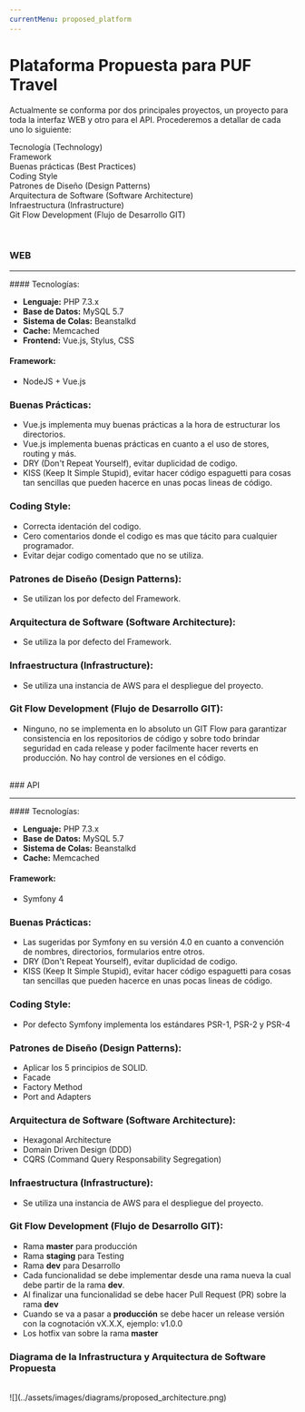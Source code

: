 ```yaml
---
currentMenu: proposed_platform
---
```


# Plataforma Propuesta para PUF Travel
Actualmente se conforma por dos principales proyectos, un proyecto para toda la interfaz WEB y otro para el API. Procederemos a detallar de cada uno lo siguiente:

<i class="fa fa-network-wired"></i> Tecnología (Technology)<br />
<i class="fab fa-symfony"></i> Framework<br />
<i class="fa fa-hand-peace"></i> Buenas prácticas (Best Practices)<br />
<i class="fa fa-code"></i> Coding Style <br />
<i class="fa fa-swatchbook"></i> Patrones de Diseño (Design Patterns)<br />
<i class="fa fa-box-open"></i> Arquitectura de Software (Software Architecture)<br />
<i class="fa fa-project-diagram"></i> Infraestructura (Infrastructure)<br />
<i class="fab fa-git"></i> Git Flow Development (Flujo de Desarrollo GIT)

<br />

### WEB
<hr />

#### Tecnologías:
- **Lenguaje:** PHP 7.3.x
- **Base de Datos:** MySQL 5.7
- **Sistema de Colas:** Beanstalkd
- **Cache:** Memcached
- **Frontend:** Vue.js, Stylus, CSS

#### Framework:
- NodeJS + Vue.js

### Buenas Prácticas:
- Vue.js implementa muy buenas prácticas a la hora de estructurar los directorios.
- Vue.js implementa buenas prácticas en cuanto a el uso de stores, routing y más.
- DRY (Don't Repeat Yourself), evitar duplicidad de codigo.
- KISS (Keep It Simple Stupid), evitar hacer código espaguetti para cosas tan sencillas que pueden hacerce en unas pocas lineas de código. 

### Coding Style:
- Correcta identación del codigo.
- Cero comentarios donde el codigo es mas que tácito para cualquier programador.
- Evitar dejar codigo comentado que no se utiliza.

### Patrones de Diseño (Design Patterns):
- Se utilizan los por defecto del Framework.

### Arquitectura de Software (Software Architecture):
- Se utiliza la por defecto del Framework.

### Infraestructura (Infrastructure):
- Se utiliza una instancia de AWS para el despliegue del proyecto.

### Git Flow Development (Flujo de Desarrollo GIT):
- Ninguno, no se implementa en lo absoluto un GIT Flow para garantizar consistencia en los repositorios de código y sobre todo brindar seguridad en cada release y poder facilmente hacer reverts en producción. No hay control de versiones en el código.

<br />
### API
<hr />

#### Tecnologías:
- **Lenguaje:** PHP 7.3.x
- **Base de Datos:** MySQL 5.7
- **Sistema de Colas:** Beanstalkd
- **Cache:** Memcached

#### Framework:
- Symfony 4

### Buenas Prácticas:
- Las sugeridas por Symfony en su versión 4.0 en cuanto a convención de nombres, directorios, formularios  entre otros.
- DRY (Don't Repeat Yourself), evitar duplicidad de codigo.
- KISS (Keep It Simple Stupid), evitar hacer código espaguetti para cosas tan sencillas que pueden hacerce en unas pocas lineas de código.

### Coding Style:
- Por defecto Symfony implementa los estándares PSR-1, PSR-2 y PSR-4

### Patrones de Diseño (Design Patterns):
- Aplicar los 5 principios de SOLID.
- Facade
- Factory Method
- Port and Adapters

### Arquitectura de Software (Software Architecture):
- Hexagonal Architecture
- Domain Driven Design (DDD)
- CQRS (Command Query Responsability Segregation)

### Infraestructura (Infrastructure):
- Se utiliza una instancia de AWS para el despliegue del proyecto.

### Git Flow Development (Flujo de Desarrollo GIT):
- Rama **master** para producción
- Rama **staging** para Testing
- Rama **dev** para Desarrollo
- Cada funcionalidad se debe implementar desde una rama nueva la cual debe partir de la rama **dev**.
- Al finalizar una funcionalidad se debe hacer Pull Request (PR) sobre la rama **dev**
- Cuando se va a pasar a **producción** se debe hacer un release versión con la cognotación vX.X.X, ejemplo: v1.0.0
- Los hotfix van sobre la rama **master**

### Diagrama de la Infrastructura y Arquitectura de Software Propuesta
<br />
![](../assets/images/diagrams/proposed_architecture.png)